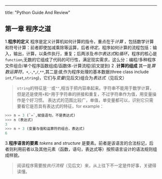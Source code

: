 ---
title: "Python Guide And Review"

## 第一章 程序之道
1.**程序的定义** 
程序是定义计算机如何计算的指令，重点在于*计算* ，包括数学计算和符号计算：前者即使加减乘除等运算，后者*待定*，程序如何计算的流程包括：输入，输出，计算，以条件执行，重复；后两涉及*布尔表达式*和*循环*，程序的核心是`function`,无数的它组成了代码的可行性，满足现实需求，这么分：编程/多种程序文件组合/单个程序函数组成/函数体-计算流程(前文提到)
2 .**计算的组成**
其一是*算数运算符*，`+`,`-`,`*`,`/`,`**`,其二是*值*,作为程序处理的基本数据(three class include `int`,`float`,`string`)，它们与*变量*(见后文)组合为*表达式*（见后文）

>`string`的特征是`''`或`""`,相当于把内容串起来。字符串不能用于数学计算，但是还是使用`+`和`*`用于字符串的拼接和重复，不过字符串作为值，用变量操作是个好习惯。
> 表达式的范围比较广，单值，单变量都可以，识别它只需要看它是否具有表达式的特征，for example：
```python
>>> n = 3 (`=`,赋值语句，不是表达式)
>>> n (表达式)
3
>>> n + 3 (变量与值和运算符的组合，表达式)
6
```
3.**程序语言的要素**
*tokens* and *structure* 是要素。前者是该语言的合法标记，后者则利用前者以及其他元素（函数，语句，表达式等）按照语言设计的语法规则组成样貌。

> 阅读程序需要按*执行流程*（见后文）来，从上往下不一定是件好事，关键得读懂。
